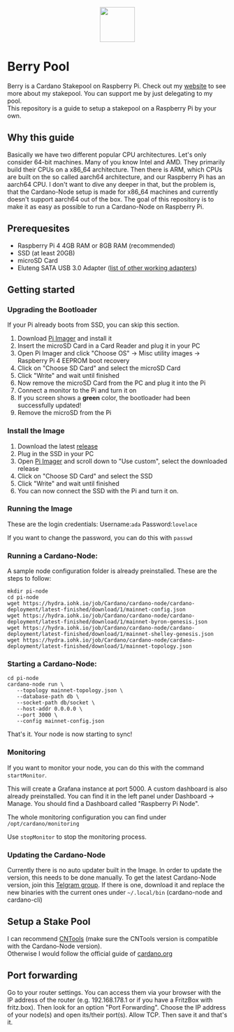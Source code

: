 <p align="center"><img width="80px" src="https://github.com/alessandrokonrad/Pi-Pool/blob/master/images/logo.svg"></img></p>

# Berry Pool

Berry is a Cardano Stakepool on Raspberry Pi. Check out my <a href="https://pipool.online">website</a> to see more about my stakepool. You can support me by just delegating to my pool. <br>
This repository is a guide to setup a stakepool on a Raspberry Pi by your own.

## Why this guide

Basically we have two different popular CPU architectures. Let's only consider 64-bit machines. Many of you know Intel and AMD. They primarily build their CPUs on a x86_64 architecture. Then there is ARM, which CPUs are built on the so called aarch64 architecture, and our Raspberry Pi has an aarch64 CPU. I don't want to dive any deeper in that, but the problem is, that the Cardano-Node setup is made for x86_64 machines and currently doesn't support aarch64 out of the box. The goal of this repository is to make it as easy as possible to run a Cardano-Node on Raspberry Pi.

## Prerequesites

- Raspberry Pi 4 4GB RAM or 8GB RAM (recommended)
- SSD (at least 20GB)
- microSD Card
- Eluteng SATA USB 3.0 Adapter (<a href="https://jamesachambers.com/raspberry-pi-4-usb-boot-config-guide-for-ssd-flash-drives/">list of other working adapters</a>)

## Getting started

### Upgrading the Bootloader

If your Pi already boots from SSD, you can skip this section.

1. Download <a href="https://www.raspberrypi.org/downloads/">Pi Imager</a> and install it
2. Insert the microSD Card in a Card Reader and plug it in your PC
3. Open Pi Imager and click "Choose OS" -> Misc utility images -> Raspberry Pi 4 EEPROM boot recovery
4. Click on "Choose SD Card" and select the microSD Card
5. Click "Write" and wait until finished
6. Now remove the microSD Card from the PC and plug it into the Pi
7. Connect a monitor to the Pi and turn it on
8. If you screen shows a <b>green</b> color, the bootloader had been successfully updated!
9. Remove the microSD from the Pi

### Install the Image
1. Download the latest <a href="https://drive.google.com/u/0/uc?export=download&confirm=iXTs&id=1Gr0iCZHM8tALZ5g6qrZzLkfZPxA5K9NN">release</a>
2. Plug in the SSD in your PC
3. Open <a href="https://www.raspberrypi.org/downloads/">Pi Imager</a> and scroll down to "Use custom", select the downloaded release
4. Click on "Choose SD Card" and select the SSD
5. Click "Write" and wait until finished
6. You can now connect the SSD with the Pi and turn it on.

### Running the Image
These are the login credentials:
Username:<code>ada</code>
Password:<code>lovelace</code>

If you want to change the password, you can do this with <code>passwd</code>

### Running a Cardano-Node:

A sample node configuration folder is already preinstalled. These are the steps to follow:

```
mkdir pi-node
cd pi-node
wget https://hydra.iohk.io/job/Cardano/cardano-node/cardano-deployment/latest-finished/download/1/mainnet-config.json
wget https://hydra.iohk.io/job/Cardano/cardano-node/cardano-deployment/latest-finished/download/1/mainnet-byron-genesis.json
wget https://hydra.iohk.io/job/Cardano/cardano-node/cardano-deployment/latest-finished/download/1/mainnet-shelley-genesis.json
wget https://hydra.iohk.io/job/Cardano/cardano-node/cardano-deployment/latest-finished/download/1/mainnet-topology.json

```


### Starting a Cardano-Node:
```
cd pi-node
cardano-node run \
   --topology mainnet-topology.json \
   --database-path db \
   --socket-path db/socket \
   --host-addr 0.0.0.0 \
   --port 3000 \
   --config mainnet-config.json
```

That's it. Your node is now starting to sync!

### Monitoring
If you want to monitor your node, you can do this with the command <code>startMonitor</code>.

This will create a Grafana instance at port 5000. A custom dashboard is also already preinstalled. You can find it in the left panel under Dashboard -> Manage. You should find a Dashboard called "Raspberry Pi Node".

The whole monitoring configuration you can find under <code>/opt/cardano/monitoring</code>

Use <code>stopMonitor</code> to stop the monitoring process.


### Updating the Cardano-Node

Currently there is no auto updater built in the Image. In order to update the version, this needs to be done manually.
To get the latest Cardano-Node version, join this <a href="https://t.me/joinchat/FeKTCBu-pn5OUZUz4joF2w">Telgram group</a>.
If there is one, download it and replace the new binaries with the current ones under <code>~/.local/bin</code> (cardano-node and cardano-cli)


## Setup a Stake Pool

I can recommend <a href="https://cardano-community.github.io/guild-operators/#/">CNTools</a> (make sure the CNTools version is compatible with the Cardano-Node version).<br />
Otherwise I would follow the official guide of <a href="https://cardano-foundation-cardano.readthedocs-hosted.com/en/latest/getting-started/stake-pool-operators/index.html">cardano.org</a>

## Port forwarding

Go to your router settings. You can access them via your browser with the IP address of the router (e.g. 192.168.178.1 or if you have a FritzBox with fritz.box).
Then look for an option "Port Forwarding". Choose the IP address of your node(s) and open its/their port(s). Allow TCP. Then save it and that's it.
